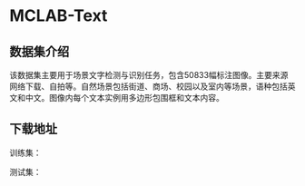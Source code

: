# MCLAB-Text
## 数据集介绍
该数据集主要用于场景文字检测与识别任务，包含50833幅标注图像。主要来源网络下载、自拍等。自然场景包括街道、商场、校园以及室内等场景，语种包括英文和中文。图像内每个文本实例用多边形包围框和文本内容。

## 下载地址
训练集：

测试集：
